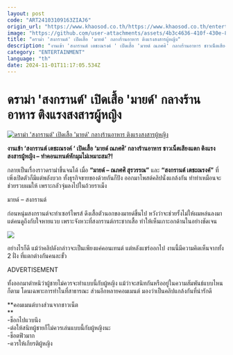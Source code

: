 ```yaml
---
layout: post
code: "ART24103109163ZIAJ6"
origin_url: "https://www.khaosod.co.th/https://www.khaosod.co.th/entertainment/news_9484219"
image: "https://github.com/user-attachments/assets/4b3c4636-410f-430e-86e2-160ecd3b1970"
title: "ดราม่า 'สงกรานต์' เปิดเสื้อ 'มายด์' กลางร้านอาหาร ติงแรงสงสารผู้หญิง"
description: "งานเข้า 'สงกรานต์ เตชะณรงค์ ' เปิดเสื้อ 'มายด์ ณภศศิ' กลางร้านอาหาร ชาวเน็ตเสียงแตก ติงแรงสงสารผู้หญิง - ทำคอนเทนต์หักมุมไม่เหมาะสม?!"
category: "ENTERTAINMENT"
language: "th"
date: 2024-11-01T11:17:05.534Z
---
```


# ดราม่า 'สงกรานต์' เปิดเสื้อ 'มายด์' กลางร้านอาหาร ติงแรงสงสารผู้หญิง

[![ดราม่า 'สงกรานต์' เปิดเสื้อ 'มายด์' กลางร้านอาหาร ติงแรงสงสารผู้หญิง](https://www.khaosod.co.th/wpapp/uploads/2024/10/songkarnmind311067-13.jpg "ดราม่า 'สงกรานต์' เปิดเสื้อ 'มายด์' กลางร้านอาหาร ติงแรงสงสารผู้หญิง")](https://www.khaosod.co.th/wpapp/uploads/2024/10/songkarnmind311067-13.jpg)

**งานเข้า ‘สงกรานต์ เตชะณรงค์ ‘ เปิดเสื้อ ‘มายด์ ณภศศิ’ กลางร้านอาหาร ชาวเน็ตเสียงแตก ติงแรงสงสารผู้หญิง – ทำคอนเทนต์หักมุมไม่เหมาะสม?!**

กลายเป็นเรื่องราวดราม่าขึ้นจนได้ เมื่อ **“มายด์ – ณภศศิ สุรวรรณ”** และ **“สงกรานต์ เตชะณรงค์”** ที่เพิ่งเปิดตัวก็มีแต่พลังบวก ทั้งธุรกิจขายของด้วยกันก็ปัง ออกมาโพสต์คลิปนั่งแกล้งกัน ทำท่าเหมือนจะช่วยรวบผมให้ เพราะกลัวจุ่มลงไปในถ้วยราเม็ง

มายด์ – สงกรานต์

ก่อนหนุ่มสงกรานต์จะทำเซอร์ไพรส์ ดึงเสื้อตัวนอกของมายด์ขึ้นไป หวังว่าจะช่วยรั้งไม่ให้ผมหล่นลงมา แต่คนดูถึงกับใจหายแวบ เพราะจังหวะที่สงกรานต์กระชากเสื้อ ทำให้เห็นเกาะอกด้านในอย่างชัดเจน

[![](https://www.khaosod.co.th/wpapp/uploads/2024/10/songkarnmind311067-16.jpg)](https://www.khaosod.co.th/wpapp/uploads/2024/10/songkarnmind311067-16.jpg)

อย่างไรก็ดี แม้ว่าคลิปดังกล่าวจะเป็นเพียงแค่คอนเทนต์ แต่หลังแชร์ออกไป งานนี้มีความคิดเห็นจากทั้ง 2 ฝั่ง ที่แตกต่างกันคนละขั้ว

ADVERTISEMENT

ทั้งออกมาตำหนิว่าผู้ชายไม่ควรจะทำแบบนี้กับผู้หญิง แม้ว่าจะสนิทกันหรืออยู่ในความสัมพันธ์แบบไหนก็ตาม โดนเฉพาะการทำในที่สาธารณะ ส่วนอีกหลายคอมเมนต์ มองว่าเป็นคลิปแกล้งกันที่น่ารักดี

**คอมเมนต์บางส่วนจากชาวเน็ต  
**  
\-ช็อกไปแวบนึง  
\-ต่อให้สนิทผู้ชายก็ไม่ควรเล่นแบบนี้กับผู้หญิงนะ  
\-ช็อตฟิวมาก  
\-ควรให้เกียรติผู้หญิง